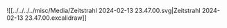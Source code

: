 ![[../../../../misc/Media/Zeitstrahl 2024-02-13 23.47.00.svg|Zeitstrahl 2024-02-13 23.47.00.excalidraw]]
